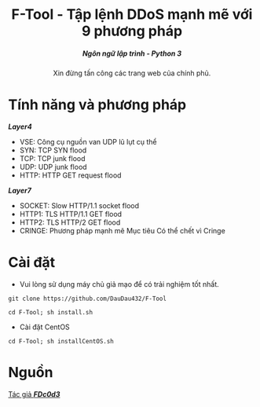 

<h1 align="center">F-Tool - Tập lệnh DDoS mạnh mẽ với 9 phương pháp</h1>
<em><h5 align="center">Ngôn ngữ lập trình - Python 3</h5></em>

<p align="center">Xin đừng tấn công các trang web của chính phủ.</p>

# Tính năng và phương pháp

 ***Layer4***

* VSE: Công cụ nguồn van UDP lũ lụt cụ thể
* SYN: TCP SYN flood
* TCP: TCP junk flood
* UDP:  UDP junk flood
* HTTP: HTTP GET request flood

***Layer7***

* SOCKET: Slow HTTP/1.1 socket flood
* HTTP1: TLS HTTP/1.1 GET flood
* HTTP2: TLS HTTP/2 GET flood
* CRINGE: Phương pháp mạnh mẽ Mục tiêu Có thể chết vì Cringe

# Cài đặt

* Vui lòng sử dụng máy chủ giả mạo để có trải nghiệm tốt nhất.

```
git clone https://github.com/DauDau432/F-Tool
```
```
cd F-Tool; sh install.sh
```

* Cài đặt CentOS

```
cd F-Tool; sh installCentOS.sh
```

# Nguồn

[Tác giả ***FDc0d3***](https://github.com/FDc0d3?tab=repositories)
